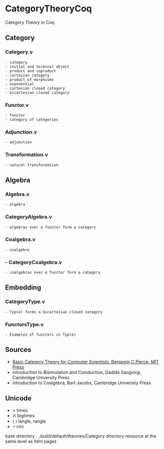 # CategoryTheoryCoq
Category Theory in Coq


## Category 

### Category.v 
    - category
    - initial and terminal object 
    - product and coproduct
    - cartesian category 
    - product of morphisms
    - exponential
    - cartesian closed category
    - bicartesian closed category

### Functor.v 
    - functor 
    - category of categories

### Adjunction.v 
    - adjunction

### Transformation.v 
    - natural transformation 

## Algebra 

### Algebra.v 
    - algebra 

### CategoryAlgebra.v
    - algebras over a functor form a category

### Coalgebra.v
    - coalgebra 

### - CategoryCoalgebra.v
    - coalgebras over a functor form a category

## Embedding

### CategoryType.v
    - Typ(e) forms a bicartesian closed category

### FunctorsType.v 
    - Examples of functors in Typ(e)

## Sources
- [Basic Category Theory for Computer Scientists, Benjamin C.Pierce, MIT Press](https://doi.org/10.7551/mitpress/1524.001.0001)
- Introduction to Bisimulation and Coinduction, Dadide Sangiorgi, Cambridge University Press
- Introduction to Coalgebra, Bart Jacobs, Cambridge University Press

## Unicode 
- ×     times
- ⨉     bigtimes
- ⟨ ⟩   langle, rangle 
- ∘     circ

base directory : _build/default/theories/Category
directory resource at the same level as html pages